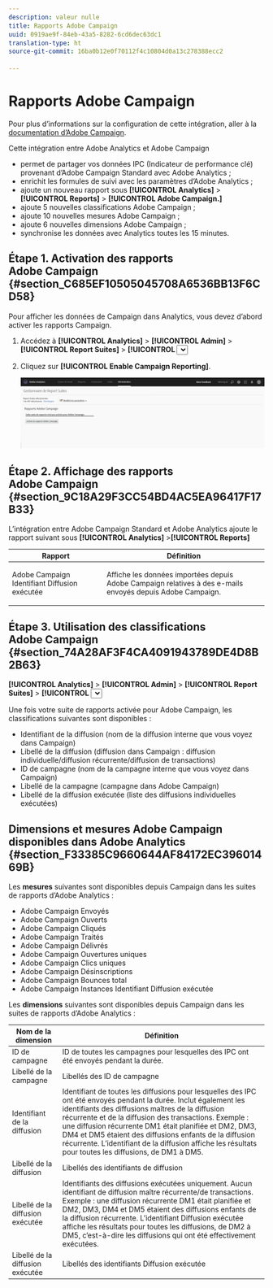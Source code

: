 ```yaml
---
description: valeur nulle
title: Rapports Adobe Campaign
uuid: 0919ae9f-84eb-43a5-8282-6cd6dec63dc1
translation-type: ht
source-git-commit: 16ba0b12e0f70112f4c10804d0a13c278388ecc2

---
```



# Rapports Adobe Campaign

Pour plus d’informations sur la configuration de cette intégration, aller à la [documentation d’Adobe Campaign](https://helpx.adobe.com/fr/campaign/standard/integrating/using/about-campaign-analytics-integration.html).

Cette intégration entre Adobe Analytics et Adobe Campaign

* permet de partager vos données IPC (Indicateur de performance clé) provenant d’Adobe Campaign Standard avec Adobe Analytics ;
* enrichit les formules de suivi avec les paramètres d’Adobe Analytics ;
* ajoute un nouveau rapport sous **[!UICONTROL Analytics]** > **[!UICONTROL Reports]** > **[!UICONTROL Adobe Campaign.]**
* ajoute 5 nouvelles classifications Adobe Campaign ;
* ajoute 10 nouvelles mesures Adobe Campaign ;
* ajoute 6 nouvelles dimensions Adobe Campaign ;
* synchronise les données avec Analytics toutes les 15 minutes.

## Étape 1. Activation des rapports Adobe Campaign {#section_C685EF10505045708A6536BB13F6CD58}

Pour afficher les données de Campaign dans Analytics, vous devez d’abord activer les rapports Campaign.

1. Accédez à **[!UICONTROL Analytics]** > **[!UICONTROL Admin]** > **[!UICONTROL Report Suites]** > **[!UICONTROL <select report suite>]** > **[!UICONTROL Edit Settings]** > **[!UICONTROL Adobe Campaign]** > **[!UICONTROL Adobe Campaign Reporting]**.
1. Cliquez sur **[!UICONTROL Enable Campaign Reporting]**.

   ![](assets/enable-campaign.png)

## Étape 2. Affichage des rapports Adobe Campaign {#section_9C18A29F3CC54BD4AC5EA96417F17B33}

L’intégration entre Adobe Campaign Standard et Adobe Analytics ajoute le rapport suivant sous **[!UICONTROL Analytics]** >**[!UICONTROL Reports]**

<table id="table_3627F40DC90646A7B5E217A88B6FD630"> 
 <thead> 
  <tr> 
   <th colname="col1" class="entry"> Rapport </th> 
   <th colname="col2" class="entry"> Définition </th> 
  </tr> 
 </thead>
 <tbody> 
  <tr> 
   <td colname="col1"> <p>Adobe Campaign Identifiant Diffusion exécutée </p> </td> 
   <td colname="col2"> <p>Affiche les données importées depuis Adobe Campaign relatives à des e-mails envoyés depuis Adobe Campaign. </p> </td> 
  </tr> 
 </tbody> 
</table>

## Étape 3. Utilisation des classifications Adobe Campaign {#section_74A28AF3F4CA4091943789DE4D8B2B63}

**[!UICONTROL Analytics]** > **[!UICONTROL Admin]** > **[!UICONTROL Report Suites]** > **[!UICONTROL <select report suite>]** > **[!UICONTROL Edit Settings]** > **[!UICONTROL Adobe Campaign]** > **[!UICONTROL Adobe Campaign Classifications]**

Une fois votre suite de rapports activée pour Adobe Campaign, les classifications suivantes sont disponibles :

* Identifiant de la diffusion (nom de la diffusion interne que vous voyez dans Campaign)
* Libellé de la diffusion (diffusion dans Campaign : diffusion individuelle/diffusion récurrente/diffusion de transactions)
* ID de campagne (nom de la campagne interne que vous voyez dans Campaign)
* Libellé de la campagne (campagne dans Adobe Campaign)
* Libellé de la diffusion exécutée (liste des diffusions individuelles exécutées)

## Dimensions et mesures Adobe Campaign disponibles dans Adobe Analytics {#section_F33385C9660644AF84172EC39601469B}

Les **mesures** suivantes sont disponibles depuis Campaign dans les suites de rapports d’Adobe Analytics :

* Adobe Campaign Envoyés
* Adobe Campaign Ouverts
* Adobe Campaign Cliqués
* Adobe Campaign Traités
* Adobe Campaign Délivrés
* Adobe Campaign Ouvertures uniques
* Adobe Campaign Clics uniques
* Adobe Campaign Désinscriptions
* Adobe Campaign Bounces total
* Adobe Campaign Instances Identifiant Diffusion exécutée

Les **dimensions** suivantes sont disponibles depuis Campaign dans les suites de rapports d’Adobe Analytics :

| Nom de la dimension | Définition |
|--- |--- |
| ID de campagne | ID de toutes les campagnes pour lesquelles des IPC ont été envoyés pendant la durée. |
| Libellé de la campagne | Libellés des ID de campagne |
| Identifiant de la diffusion | Identifiant de toutes les diffusions pour lesquelles des IPC ont été envoyés pendant la durée. Inclut également les identifiants des diffusions maîtres de la diffusion récurrente et de la diffusion des transactions. Exemple : une diffusion récurrente DM1 était planifiée et DM2, DM3, DM4 et DM5 étaient des diffusions enfants de la diffusion récurrente.  L’identifiant de la diffusion affiche les résultats pour toutes les diffusions, de DM1 à DM5. |
| Libellé de la diffusion | Libellés des identifiants de diffusion |
| Libellé de la diffusion exécutée | Identifiants des diffusions exécutées uniquement. Aucun identifiant de diffusion maître récurrente/de transactions. Exemple : une diffusion récurrente DM1 était planifiée et DM2, DM3, DM4 et DM5 étaient des diffusions enfants de la diffusion récurrente. L’identifiant Diffusion exécutée affiche les résultats pour toutes les diffusions, de DM2 à DM5, c’est-à-dire les diffusions qui ont été effectivement exécutées. |
| Libellé de la diffusion exécutée | Libellés des identifiants Diffusion exécutée |
